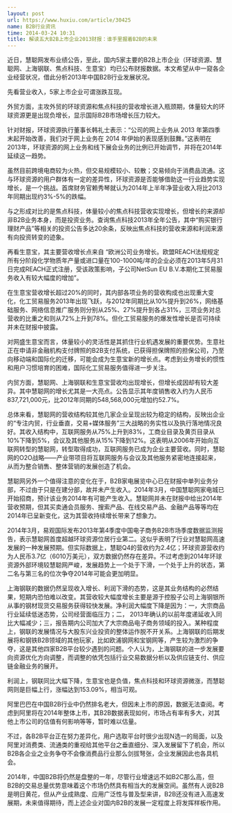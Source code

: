 ```yaml
---
layout: post
url: https://www.huxiu.com/article/30425
name: B2B行业资讯
time: 2014-03-24 10:31
title: 解读五大B2B上市企业2013财报：谁手里握着B2B的未来
---
```

近日，慧聪网发布业绩公告，至此，国内5家主要的B2B上市企业（环球资源、慧聪网、上海钢联、焦点科技、生意宝）均已公布财报数据。本文希望从中一窥各企业经营状况，借此分析2013年中国B2B行业发展状况。

先看营业收入，5家上市企业可谓涨跌互现。

外贸方面，主攻外贸的环球资源和焦点科技的营收增长进入瓶颈期，体量较大的环球资源更是出现负增长，显示国际B2B市场增长压力较大。

针对财报，环球资源执行董事长韩礼士表示：“公司的网上业务从 2013 年第四季末起开始改善，我们对于网上业务在 2014 年伊始的表现感到鼓舞。”这表明在2013年，环球资源的网上业务和线下展会业务的比例已开始调节，并将在2014年延续这一趋势。

虽然目前跨境电商较为火热，但交易规模较小、较散；交易倾向于消费品流通。这与环球资源的用户群体有一定的差异性，环球资源是否能够借助这一行业趋势实现增长，是一个挑战。首席财务官赖秀琴就认为2014年上半年净营业收入将比2013年同期出现约3%-5%的跌幅。

与之形成对比的是焦点科技，体量较小的焦点科技营收实现增长，但增长的来源却非B2B业务本身，而是投资业务。查询焦点科技2013年全年公告，其中“购买银行理财产品”等相关的投资公告多达20余条，反映出焦点科技的营收来源和利润来源有向投资转变的迹象。

再看生意宝，其主要营收增长点来自 “欧洲公司业务增长。欧盟REACH法规规定所有分阶段化学物质年产量或进口量在100-1000吨/年的企业必须在2013年5月31日完成REACH正式注册，受该政策影响，子公司NetSun EU B.V.本期化工贸易服务收入有较大幅度的增加”。

在生意宝营收增长超过20%的同时，其内部各项业务的营收构成也出现重大变化，化工贸易服务2013年出现飞跃，与2012年同期比从10%提升到26%，网络基础服务、网络信息推广服务则分别从25%、27%提升到各占31%，三项业务对总营收的比重之和则从72%上升到78%。但化工贸易服务的爆发性增长是否可持续并未在财报中披露。

对网盛生意宝而言，体量较小的灵活性是其抓住行业机遇发展的重要优势。生意社正在申请非金融机构支付牌照的B2B支付系统，已获得担保牌照的担保公司，乃至向移动端和国际化的迁移，可能会成为生意宝新的增长点。考虑到业务增长的惯性和用户习惯培育的困难，国际化工贸易服务值得进一步关注。

内贸方面，慧聪网、上海钢联和生意宝营收均出现增长，但增长成因却有较大差异。其中慧聪网的增长尤其是一大亮点。公告显示其年度销售收入约为人民币837,721,000元，比2012年同期的548,568,000元增加约52.7%。

总体来看，慧聪网的营收结构较其他几家企业呈现出较为稳定的结构，反映出企业的“专注内贸，行业垂直，交易+媒体服务”三大战略的务实性以及执行落地情况良好。其收入结构中，互联网服务从75%上升到83%，工商业目录及黄页目录从10%下降到5%，会议及其他服务从15%下降到12%。这表明从2006年开始向互联网转型的慧聪网，转型取得成功，互联网服务已成为企业主要营收。同时，慧聪网的O2O战略——产业带项目将互联网服务与会议及其他服务紧密地连接起来，从而为整合销售、整体营销的发展创造了机会。

慧聪网另外一个值得注意的变化在于，B2B家电展览中心已在财报中单列业务分部，不过由于只是在建分部，故并未产生收入。2014年3月，中国慧聪网家电城已开始招商，预计该业务2014年有可能产生收入。慧聪网并未在财报中给出2014年营收预期，但其买卖通会员服务、搜索产品、在线交易产品、金融产品等等均在2014年已呈新变化，这为其营收持续增长带来了想象力。

2014年3月，易观国际发布2013年第4季度中国电子商务B2B市场季度数据监测报告，表示慧聪网首度超越环球资源位居行业第二。这似乎表明了行业对慧聪网高速发展的一种发展预期。但实际数据上，慧聪Q4的营收约为2.4亿；环球资源营收约为人民币3.7亿（6010万美元），双方数据仍然存在差异。不过考虑到2014年环球资源外部环境较慧聪网严峻，发展趋势上一个处于下滑，一个处于上升的状态，第二名与第三名的位次争夺2014年可能会更加明显。

上海钢联的数据仍然呈现收入增长、利润下滑的态势，这是其业务结构的必然结果，短期内恐怕难以改变。其营收较大幅度增长主要是源于控股子公司上海钢银所从事的钢材现货交易服务获得较快发展。净利润大幅度下降是因为：一，大宗商品行业延续低迷态势，公司经营面临压力；二， 2013年确认的以前年度递延收入同比大幅减少；三，报告期内公司加大了大宗商品电子商务领域的投入。某种程度上，钢联的发展情况与大股东兴业投资的整体运作脱不开关系。上海钢联的后期发展将和钢铁B2B领域的其他玩家，比如欧浦钢网和宝钢网等，产生较为激烈的争夺，这是其他四家B2B平台较少遇到的问题。个人认为，上海钢联的进一步发展要向资源优化方向调整，而调整的依凭包括行业交易数据分析以及供应链支付、供应链金融业务的展开。

利润上，钢联同比大幅下降，生意宝也是负值，焦点科技和环球资源微涨，而慧聪网则是巨幅上行，涨幅达到153.09%，相当可观。

阿里巴巴在中国B2B行业中仍然排名老大，但因未上市的原因，数据无法查阅。考虑到阿里将在2014年整体上市，其B2B数据表现如何，市场占有率有多大，对其他上市公司的估值有何影响等等，暂时难以估量。

不过，各B2B平台正在努力差异化，用户选取平台时很少出现N选一的局面，以及阿里对消费类、流通类的重视给其他平台之垂直细分、深入发展留下了机会，所以B2B各企业之业务争夺不会像消费品行业那么剑拔弩张，企业发展因此也各具机会。

2014年，中国B2B将仍然是盘整的一年，尽管行业增速远不如B2C那么高，但B2B的交易总量优势意味着这个市场仍然具有相当大的发展空间。虽然有人说B2B是明日黄花，但从产业成熟度、应用广泛性与普及型来讲，B2B还没有进入高速发展期，未来值得期待，而上述企业对国内B2B的发展一定程度上将发挥样板作用。

